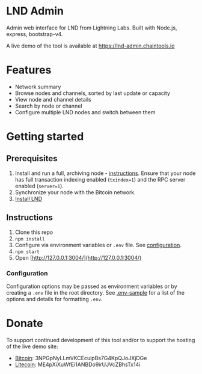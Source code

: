 # LND Admin

Admin web interface for LND from Lightning Labs. Built with Node.js, express, bootstrap-v4.

A live demo of the tool is available at https://lnd-admin.chaintools.io

# Features

* Network summary
* Browse nodes and channels, sorted by last update or capacity
* View node and channel details
* Search by node or channel
* Configure multiple LND nodes and switch between them

# Getting started

## Prerequisites

1. Install and run a full, archiving node - [instructions](https://bitcoin.org/en/full-node). Ensure that your node has full transaction indexing enabled (`txindex=1`) and the RPC server enabled (`server=1`).
2. Synchronize your node with the Bitcoin network.
3. [Install LND](https://github.com/lightningnetwork/lnd/blob/master/docs/INSTALL.md)

## Instructions

1. Clone this repo
2. `npm install`
3. Configure via environment variables or `.env` file. See [configuration](#configuration).
4. `npm start`
5. Open [http://127.0.0.1:3004/](http://127.0.0.1:3004/)


### Configuration

Configuration options may be passed as environment variables or by creating a `.env` file in the root directory. See [.env-sample](.env-sample) for a list of the options and details for formatting `.env`.


# Donate

To support continued development of this tool and/or to support the hosting of the live demo site:

* [Bitcoin](bitcoin:3NPGpNyLLmVKCEcuipBs7G4KpQJoJXjDGe): 3NPGpNyLLmVKCEcuipBs7G4KpQJoJXjDGe
* [Litecoin](litecoin:ME4pXiXuWfEi1ANBDo9irUJVcZBhsTx14i): ME4pXiXuWfEi1ANBDo9irUJVcZBhsTx14i

